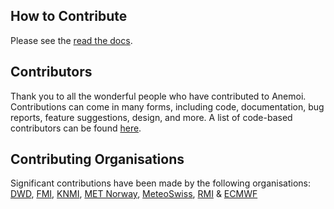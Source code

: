 ## How to Contribute

Please see the [read the docs](https://anemoi.readthedocs.io/en/latest/dev/contributing.html).


## Contributors

Thank you to all the wonderful people who have contributed to Anemoi. Contributions can come in many forms, including code, documentation, bug reports, feature suggestions, design, and more. A list of code-based contributors can be found [here](https://github.com/ecmwf/anemoi/graphs/contributors).


## Contributing Organisations

Significant contributions have been made by the following organisations: [DWD](https://www.dwd.de/), [FMI](https://www.ilmatieteenlaitos.fi/), [KNMI](https://www.knmi.nl), [MET Norway](https://www.met.no/), [MeteoSwiss](https://www.meteoswiss.admin.ch/), [RMI](https://www.meteo.be/) & [ECMWF](https://www.ecmwf.int/)
